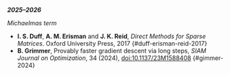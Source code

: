 ***2025–2026***

*Michaelmas term*

- **I. S. Duff**, **A. M. Erisman** and **J. K. Reid**, *Direct Methods for Sparse Matrices*. Oxford University Press, 2017 {#duff-erisman-reid-2017}
- **B. Grimmer**, Provably faster gradient descent via long steps, *SIAM Journal on Optimization*, 34 (2024), [doi:10.1137/23M1588408](https://doi.org/10.1137/23M1588408) {#gimmer-2024}